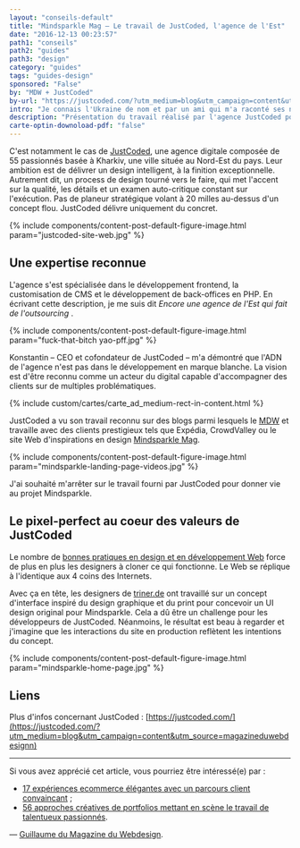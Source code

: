 ```yaml
---
layout: "conseils-default"
title: "Mindsparkle Mag – Le travail de JustCoded, l'agence de l'Est"
date: "2016-12-13 00:23:57"
path1: "conseils"
path2: "guides"
path3: "design"
category: "guides"
tags: "guides-design"
sponsored: "False"
by: "MDW + JustCoded"
by-url: "https://justcoded.com/?utm_medium=blog&utm_campaign=content&utm_source=magazineduwebdesign"
intro: "Je connais l'Ukraine de nom et par un ami qui m'a raconté ses nombreuses péripéties à Odessa – une belle ville bordée par la Mer Noire. Ce grand pays est le théâtre d'une renaissance créatives intense depuis la fin des années 2000. De nombreux acteurs du design et du développement Web sont établis en Ukraine. Il suffit de faire un tour sur Dribbble et Behance pour s'en rendre compte."
description: "Présentation du travail réalisé par l'agence JustCoded pour Mindsparkle Mag."
carte-optin-downoload-pdf: "false"
---
```

C'est notamment le cas de [JustCoded](https://justcoded.com/?utm_medium=blog&utm_campaign=content&utm_source=magazineduwebdesign), une agence digitale composée de 55 passionnés basée à Kharkiv, une ville située au Nord-Est du pays. Leur ambition est de délivrer un design intelligent, à la finition exceptionnelle. Autrement dit, un process de design tourné vers le faire, qui met l'accent sur la qualité, les détails et un examen auto-critique constant sur l'exécution. Pas de planeur stratégique volant à 20 milles au-dessus d'un concept flou. JustCoded délivre uniquement du concret.

{% include components/content-post-default-figure-image.html param="justcoded-site-web.jpg" %}

## Une expertise reconnue

L'agence s'est spécialisée dans le développement frontend, la customisation de CMS et le développement de back-offices en PHP. En écrivant cette description, je me suis dit _Encore une agence de l'Est qui fait de l'outsourcing_ .

{% include components/content-post-default-figure-image.html param="fuck-that-bitch yao-pff.jpg" %}

Konstantin – CEO et cofondateur de JustCoded – m'a démontré que l'ADN de l'agence n'est pas dans le développement en marque blanche. La vision est d'être reconnu comme un acteur du digital capable d'accompagner des clients sur de multiples problématiques.

{% include custom/cartes/carte_ad_medium-rect-in-content.html %}

JustCoded a vu son travail reconnu sur des blogs parmi lesquels le [MDW](http://www.magazineduwebdesign.com/) et travaille avec des clients prestigieux tels que Expédia, CrowdValley ou le site Web d'inspirations en design [Mindsparkle Mag](http://mindsparklemag.com/).

{% include components/content-post-default-figure-image.html param="mindsparkle-landing-page-videos.jpg" %}

J'ai souhaité m'arrêter sur le travail fourni par JustCoded pour donner vie au projet Mindsparkle.

## Le pixel-perfect au coeur des valeurs de JustCoded

Le nombre de [bonnes pratiques en design et en développement Web](http://www.magazineduwebdesign.com/conseils/guides/) force de plus en plus les designers à cloner ce qui fonctionne. Le Web se réplique à l'identique aux 4 coins des Internets.

Avec ça en tête, les designers de [triner.de](http://triner.de) ont travaillé sur un concept d'interface inspiré du design graphique et du print pour concevoir un UI design original pour Mindsparkle. Cela a dû être un challenge pour les développeurs de JustCoded. Néanmoins, le résultat est beau à regarder et j'imagine que les interactions du site en production reflètent les intentions du concept.

{% include components/content-post-default-figure-image.html param="mindsparkle-home-page.jpg" %}

## Liens

Plus d'infos concernant JustCoded : [https://justcoded.com/](https://justcoded.com/?utm_medium=blog&utm_campaign=content&utm_source=magazineduwebdesignn)

---

Si vous avez apprécié cet article, vous pourriez être intéressé(e) par :

-  [17 expériences ecommerce élégantes avec un parcours client convaincant](http://www.magazineduwebdesign.com/collection/17-exp-riences-ecommerce-l-gantes-novembre-2016/) ;
-  [56 approches créatives de portfolios mettant en scène le travail de talentueux passionnés](http://www.magazineduwebdesign.com/collection/56-approches-cr-atives-de-portfolios-s-lection-automne-2016/).

— [Guillaume du Magazine du Webdesign](https://www.linkedin.com/in/gpalayer).
